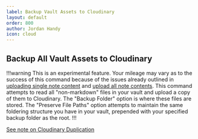 ```yaml
---
label: Backup Vault Assets to Cloudinary
layout: default
order: 800
author: Jordan Handy
icon: cloud
---
```

## Backup All Vault Assets to Cloudinary

!!!warning
This is an experimental feature.  Your mileage may vary as to the success of this command because of the issues already outlined in [uploading single note content](upload-single-note-cloudinary.md) and [upload all note contents](upload-all-notes-cloudinary.md).  This command attempts to read all "non-markdown" files in your vault and upload a copy of them to Cloudinary.  The "Backup Folder" option is where these files are stored.  The "Preserve File Paths" option attempts to maintain the same foldering structure you have in your vault, prepended with your specified backup folder as the root.
!!!

[See note on Cloudinary Duplication](../cloudinary-duplication.md)
